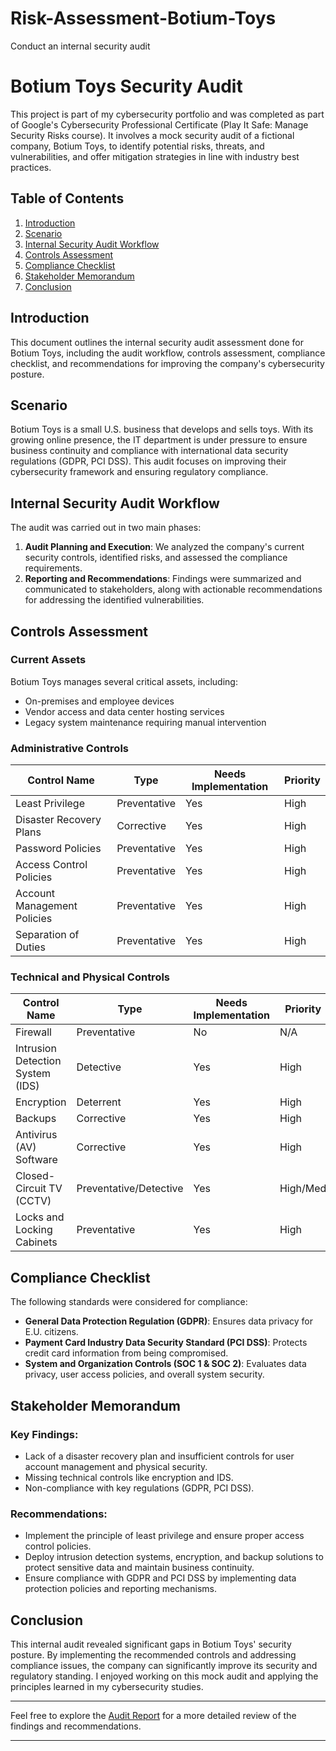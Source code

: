 # Risk-Assessment-Botium-Toys
Conduct an internal security audit 
# Botium Toys Security Audit

This project is part of my cybersecurity portfolio and was completed as part of Google's Cybersecurity Professional Certificate (Play It Safe: Manage Security Risks course). It involves a mock security audit of a fictional company, Botium Toys, to identify potential risks, threats, and vulnerabilities, and offer mitigation strategies in line with industry best practices.

## Table of Contents
1. [Introduction](#introduction)
2. [Scenario](#scenario)
3. [Internal Security Audit Workflow](#internal-security-audit-workflow)
4. [Controls Assessment](#controls-assessment)
5. [Compliance Checklist](#compliance-checklist)
6. [Stakeholder Memorandum](#stakeholder-memorandum)
7. [Conclusion](#conclusion)

## Introduction
This document outlines the internal security audit assessment done for Botium Toys, including the audit workflow, controls assessment, compliance checklist, and recommendations for improving the company's cybersecurity posture.

## Scenario
Botium Toys is a small U.S. business that develops and sells toys. With its growing online presence, the IT department is under pressure to ensure business continuity and compliance with international data security regulations (GDPR, PCI DSS). This audit focuses on improving their cybersecurity framework and ensuring regulatory compliance.

## Internal Security Audit Workflow
The audit was carried out in two main phases:
1. **Audit Planning and Execution**: We analyzed the company's current security controls, identified risks, and assessed the compliance requirements.
2. **Reporting and Recommendations**: Findings were summarized and communicated to stakeholders, along with actionable recommendations for addressing the identified vulnerabilities.

## Controls Assessment
### Current Assets
Botium Toys manages several critical assets, including:
- On-premises and employee devices
- Vendor access and data center hosting services
- Legacy system maintenance requiring manual intervention

### Administrative Controls
| Control Name                | Type                       | Needs Implementation | Priority  |
|-----------------------------|----------------------------|----------------------|-----------|
| Least Privilege              | Preventative               | Yes                  | High      |
| Disaster Recovery Plans      | Corrective                 | Yes                  | High      |
| Password Policies            | Preventative               | Yes                  | High      |
| Access Control Policies      | Preventative               | Yes                  | High      |
| Account Management Policies  | Preventative               | Yes                  | High      |
| Separation of Duties         | Preventative               | Yes                  | High      |

### Technical and Physical Controls
| Control Name                     | Type                        | Needs Implementation | Priority  |
|-----------------------------------|-----------------------------|----------------------|-----------|
| Firewall                          | Preventative                | No                   | N/A       |
| Intrusion Detection System (IDS)  | Detective                   | Yes                  | High      |
| Encryption                        | Deterrent                   | Yes                  | High      |
| Backups                           | Corrective                  | Yes                  | High      |
| Antivirus (AV) Software           | Corrective                  | Yes                  | High      |
| Closed-Circuit TV (CCTV)          | Preventative/Detective      | Yes                  | High/Med  |
| Locks and Locking Cabinets        | Preventative                | Yes                  | High      |

## Compliance Checklist
The following standards were considered for compliance:
- **General Data Protection Regulation (GDPR)**: Ensures data privacy for E.U. citizens.
- **Payment Card Industry Data Security Standard (PCI DSS)**: Protects credit card information from being compromised.
- **System and Organization Controls (SOC 1 & SOC 2)**: Evaluates data privacy, user access policies, and overall system security.

## Stakeholder Memorandum
### Key Findings:
- Lack of a disaster recovery plan and insufficient controls for user account management and physical security.
- Missing technical controls like encryption and IDS.
- Non-compliance with key regulations (GDPR, PCI DSS).

### Recommendations:
- Implement the principle of least privilege and ensure proper access control policies.
- Deploy intrusion detection systems, encryption, and backup solutions to protect sensitive data and maintain business continuity.
- Ensure compliance with GDPR and PCI DSS by implementing data protection policies and reporting mechanisms.

## Conclusion
This internal audit revealed significant gaps in Botium Toys' security posture. By implementing the recommended controls and addressing compliance issues, the company can significantly improve its security and regulatory standing. I enjoyed working on this mock audit and applying the principles learned in my cybersecurity studies.

---

Feel free to explore the [Audit Report](./Documentation/Audit-Scope-and-Goals.pdf) for a more detailed review of the findings and recommendations.

---
